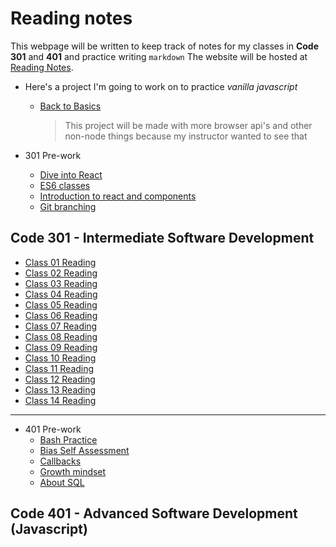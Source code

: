 # Reading notes

This webpage will be written to keep track of notes for my classes in **Code 301**
and **401** and practice writing `markdown`
The website will be hosted at [Reading Notes](https://ShadowDraco.github.io/reading-notes).

- Here's a project I'm going to work on to practice _vanilla javascript_

  - [Back to Basics](https://github.com/ShadowDraco/back-to-basics)
    > This project will be made with more browser api's and other non-node things because my instructor wanted to see that

- 301 Pre-work
  - [Dive into React](./301/301-prework/diveIntoReact.md)
  - [ES6 classes](https://replit.com/@shadowdraco/ES6-Classes#vehicles-with-classes.js)
  - [Introduction to react and components](./introductionToReactAndCompents.md)
  - [Git branching](./301/301-prework/LearnGitBranching)

## Code 301 - Intermediate Software Development

- [Class 01 Reading](./301/classDayReadings/class01Reading.md)
- [Class 02 Reading](./301/classDayReadings/class02Reading.md)
- [Class 03 Reading](./301/classDayReadings/class03Reading.md)
- [Class 04 Reading](./301/classDayReadings/class04Reading.md)
- [Class 05 Reading](./301/classDayReadings/class05Reading.md)
- [Class 06 Reading](./301/classDayReadings/class06Reading.md)
- [Class 07 Reading](./301/classDayReadings/class07Reading.md)
- [Class 08 Reading](./301/classDayReadings/class08Reading.md)
- [Class 09 Reading](./301/classDayReadings/class09Reading.md)
- [Class 10 Reading](./301/classDayReadings/class10Reading.md)
- [Class 11 Reading](./301/classDayReadings/class11Reading.md)
- [Class 12 Reading](./301/classDayReadings/class12Reading.md)
- [Class 13 Reading](./301/classDayReadings/class13Reading.md)
- [Class 14 Reading](./301/classDayReadings/class14Reading.md)

<hr>

- 401 Pre-work
  - [Bash Practice](./401-prework/BashPractice.md)
  - [Bias Self Assessment](./401-prework/Bias-Self-Assessment.md)
  - [Callbacks](./401-prework/Callbacks.md)
  - [Growth mindset](./401-prework/GrowthMindset.md)
  - [About SQL](./401-prework/AboutSQL.md)

## Code 401 - Advanced Software Development (Javascript)
